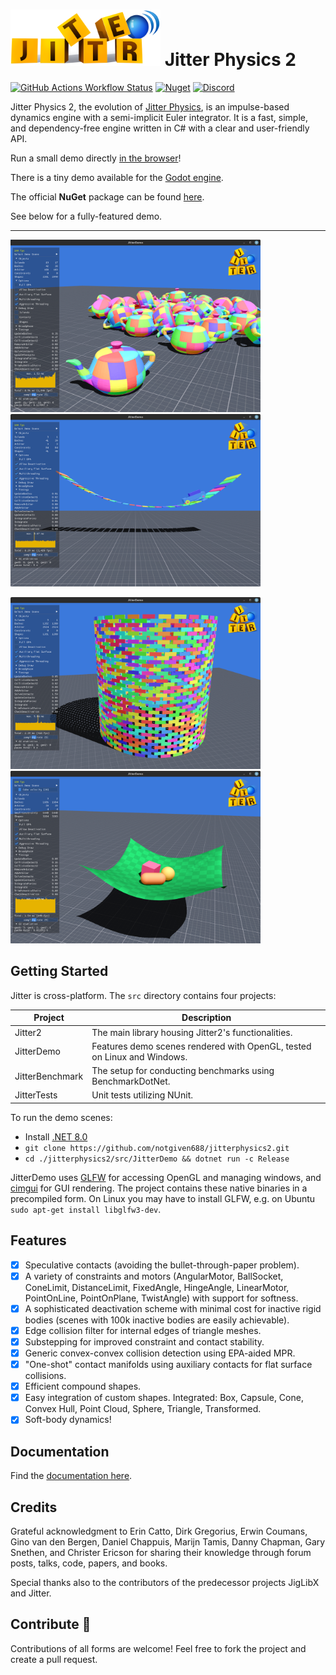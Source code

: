 #  <img src="./media/logo/jitterstringsmallsmall.png" alt="screenshot" width="240"/> Jitter Physics 2

[![GitHub Actions Workflow Status](https://img.shields.io/github/actions/workflow/status/notgiven688/jitterphysics2/jitter-tests.yml?label=JitterTests)](https://github.com/notgiven688/jitterphysics2/actions/workflows/jitter-tests.yml)
[![Nuget](https://img.shields.io/nuget/v/Jitter2?color=yellow)](https://www.nuget.org/packages/Jitter2/)
[![Discord](https://img.shields.io/discord/1213790465225138197?logo=discord&logoColor=lightgray&label=discord&color=blue)](https://discord.gg/7jr3f4edmV)

Jitter Physics 2, the evolution of [Jitter Physics](https://github.com/notgiven688/jitterphysics), is an impulse-based dynamics engine with a semi-implicit Euler integrator. It is a fast, simple, and dependency-free engine written in C# with a clear and user-friendly API.

Run a small demo directly [in the browser](https://jitterphysics.com/AppBundle/index.html)!

There is a tiny demo available for the [Godot engine](other/GodotDemo).

The official **NuGet** package can be found [here](https://www.nuget.org/packages/Jitter2).

See below for a fully-featured demo.

---

<img src="./media/screenshots/jitter_screenshot0.png" alt="screenshot" width="400"/> <img src="./media/screenshots/jitter_screenshot1.png" alt="screenshot" width="400"/>

<img src="./media/screenshots/jitter_screenshot2.png" alt="screenshot" width="400"/> <img src="./media/screenshots/jitter_screenshot4.png" alt="screenshot" width="400"/>

## Getting Started

Jitter is cross-platform. The `src` directory contains four projects:

| Project          | Description                                                |
|------------------|------------------------------------------------------------|
| Jitter2          | The main library housing Jitter2's functionalities.         |
| JitterDemo       | Features demo scenes rendered with OpenGL, tested on Linux and Windows. |
| JitterBenchmark  | The setup for conducting benchmarks using BenchmarkDotNet.  |
| JitterTests      | Unit tests utilizing NUnit.

To run the demo scenes:

- Install [.NET 8.0](https://dotnet.microsoft.com/download/dotnet/8.0)
- `git clone https://github.com/notgiven688/jitterphysics2.git`
- `cd ./jitterphysics2/src/JitterDemo && dotnet run -c Release`

JitterDemo uses [GLFW](https://www.glfw.org/) for accessing OpenGL and managing windows, and [cimgui](https://github.com/cimgui/cimgui) for GUI rendering. The project contains these native binaries in a precompiled form. On Linux you may have to install GLFW, e.g. on Ubuntu `sudo apt-get install libglfw3-dev`.

## Features

- [x] Speculative contacts (avoiding the bullet-through-paper problem).
- [x] A variety of constraints and motors (AngularMotor, BallSocket, ConeLimit, DistanceLimit, FixedAngle, HingeAngle, LinearMotor, PointOnLine, PointOnPlane, TwistAngle) with support for softness.
- [x] A sophisticated deactivation scheme with minimal cost for inactive rigid bodies (scenes with 100k inactive bodies are easily achievable).
- [x] Edge collision filter for internal edges of triangle meshes.
- [x] Substepping for improved constraint and contact stability.
- [x] Generic convex-convex collision detection using EPA-aided MPR.
- [x] "One-shot" contact manifolds using auxiliary contacts for flat surface collisions.
- [x] Efficient compound shapes.
- [x] Easy integration of custom shapes. Integrated: Box, Capsule, Cone, Convex Hull, Point Cloud, Sphere, Triangle, Transformed.
- [x] Soft-body dynamics!

## Documentation

Find the [documentation here](https://notgiven688.github.io/jitterphysics2).

## Credits

Grateful acknowledgment to Erin Catto, Dirk Gregorius, Erwin Coumans, Gino van den Bergen, Daniel Chappuis, Marijn Tamis, Danny Chapman, Gary Snethen, and Christer Ericson for sharing their knowledge through forum posts, talks, code, papers, and books.

Special thanks also to the contributors of the predecessor projects JigLibX and Jitter.

## Contribute 👋

Contributions of all forms are welcome! Feel free to fork the project and create a pull request.

